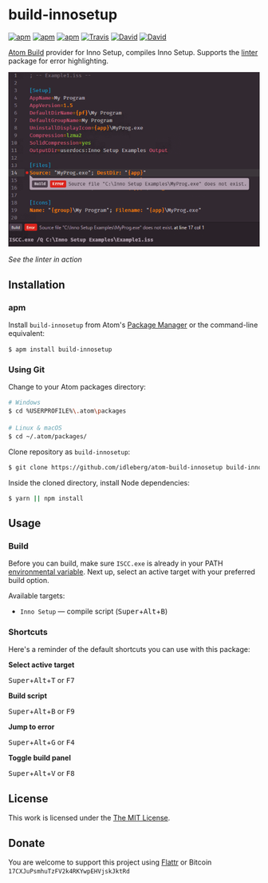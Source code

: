 # build-innosetup

[![apm](https://img.shields.io/apm/l/build-innosetup.svg?style=flat-square)](https://atom.io/packages/build-innosetup)
[![apm](https://img.shields.io/apm/v/build-innosetup.svg?style=flat-square)](https://atom.io/packages/build-innosetup)
[![apm](https://img.shields.io/apm/dm/build-innosetup.svg?style=flat-square)](https://atom.io/packages/build-innosetup)
[![Travis](https://img.shields.io/travis/idleberg/atom-build-innosetup.svg?style=flat-square)](https://travis-ci.org/idleberg/atom-build-innosetup)
[![David](https://img.shields.io/david/idleberg/atom-build-innosetup.svg?style=flat-square)](https://david-dm.org/idleberg/atom-build-innosetup)
[![David](https://img.shields.io/david/dev/idleberg/atom-build-innosetup.svg?style=flat-square)](https://david-dm.org/idleberg/atom-build-innosetup?type=dev)

[Atom Build](https://atombuild.github.io/) provider for Inno Setup, compiles Inno Setup. Supports the [linter](https://atom.io/packages/linter) package for error highlighting.

![Screenshot](https://raw.githubusercontent.com/idleberg/atom-build-innosetup/master/screenshot.png)

*See the linter in action*

## Installation

### apm

Install `build-innosetup` from Atom's [Package Manager](http://flight-manual.atom.io/using-atom/sections/atom-packages/) or the command-line equivalent:

`$ apm install build-innosetup`

### Using Git

Change to your Atom packages directory:

```bash
# Windows
$ cd %USERPROFILE%\.atom\packages

# Linux & macOS
$ cd ~/.atom/packages/
```

Clone repository as `build-innosetup`:

```bash
$ git clone https://github.com/idleberg/atom-build-innosetup build-innosetup
```

Inside the cloned directory, install Node dependencies:

```bash
$ yarn || npm install
```

## Usage

### Build

Before you can build, make sure `ISCC.exe` is already in your PATH [environmental variable](https://support.microsoft.com/en-us/kb/310519). Next up, select an active target with your preferred build option.

Available targets:

* `Inno Setup` — compile script (<kbd>Super</kbd>+<kbd>Alt</kbd>+<kbd>B</kbd>)

### Shortcuts

Here's a reminder of the default shortcuts you can use with this package:

**Select active target**

<kbd>Super</kbd>+<kbd>Alt</kbd>+<kbd>T</kbd> or <kbd>F7</kbd>

**Build script**

<kbd>Super</kbd>+<kbd>Alt</kbd>+<kbd>B</kbd> or <kbd>F9</kbd>

**Jump to error**

<kbd>Super</kbd>+<kbd>Alt</kbd>+<kbd>G</kbd> or <kbd>F4</kbd>

**Toggle build panel**

<kbd>Super</kbd>+<kbd>Alt</kbd>+<kbd>V</kbd> or <kbd>F8</kbd>

## License

This work is licensed under the [The MIT License](LICENSE.md).

## Donate

You are welcome to support this project using [Flattr](https://flattr.com/submit/auto?user_id=idleberg&url=https://github.com/idleberg/atom-build-innosetup) or Bitcoin `17CXJuPsmhuTzFV2k4RKYwpEHVjskJktRd`